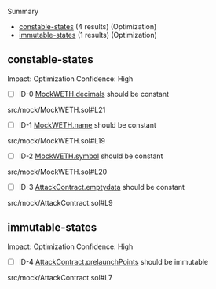 Summary
 - [constable-states](#constable-states) (4 results) (Optimization)
 - [immutable-states](#immutable-states) (1 results) (Optimization)
## constable-states
Impact: Optimization
Confidence: High
 - [ ] ID-0
[MockWETH.decimals](src/mock/MockWETH.sol#L21) should be constant 

src/mock/MockWETH.sol#L21


 - [ ] ID-1
[MockWETH.name](src/mock/MockWETH.sol#L19) should be constant 

src/mock/MockWETH.sol#L19


 - [ ] ID-2
[MockWETH.symbol](src/mock/MockWETH.sol#L20) should be constant 

src/mock/MockWETH.sol#L20


 - [ ] ID-3
[AttackContract.emptydata](src/mock/AttackContract.sol#L9) should be constant 

src/mock/AttackContract.sol#L9


## immutable-states
Impact: Optimization
Confidence: High
 - [ ] ID-4
[AttackContract.prelaunchPoints](src/mock/AttackContract.sol#L7) should be immutable 

src/mock/AttackContract.sol#L7


